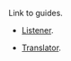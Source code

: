 Link to guides.

* [Listener](https://monmonmnemonics.github.io/MChat/HTU_Listener).

* [Translator](https://monmonmnemonics.github.io/MChat/HTU_Translator).
